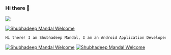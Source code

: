 ### Hi there 👋

<img src="https://github.com/shubhadeepmandal394/shubhadeepmandal394/blob/master/banner.jpg">


<p align ="center">

<a href="https://shubhadeepmandal394.netlify.app" target="_blank"><img alt="Shubhadeep Mandal Welcome" src="https://img.shields.io/badge/Welcome-Shubhadeep%20Mandal-green"></a>
    
```python
Hi there! I am Shubhadeep Mandal, I am an Android Application Developer, Web Developer,and an Ethical Hacker and Cyber Security Enthusiast, and am looking forward to build a career in it. 
```
<a href="https://paypal.me/shubhadeepmandal394?locale.x=en_GB" target="_blank"><img alt="Shubhadeep Mandal Welcome" src="https://img.shields.io/badge/B-Support%20Me-blue"></a>
<a href="https://shubhadeepmandal394.netlify.app/#contact" target="_blank"><img alt="Shubhadeep Mandal Welcome" src="https://img.shields.io/badge/A-Contact%20Me-green"></a>

</p>

<!--
**shubhadeepmandal394/shubhadeepmandal394** is a ✨ _special_ ✨ repository because its `README.md` (this file) appears on your GitHub profile.

Here are some ideas to get you started:

- 🔭 I’m currently working on ...
- 🌱 I’m currently learning ...
- 👯 I’m looking to collaborate on ...
- 🤔 I’m looking for help with ...
- 💬 Ask me about ...
- 📫 How to reach me: ...
- 😄 Pronouns: ...
- ⚡ Fun fact: ...
-->
